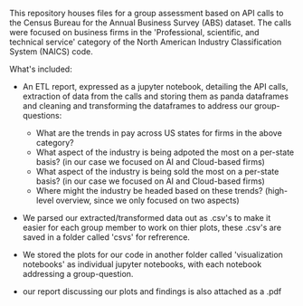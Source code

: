 This repository houses files for a group assessment based on API calls to the Census Bureau for the Annual Business Survey (ABS) dataset. The calls were focused
on business firms in the 'Professional, scientific, and technical service' category of the North American Industry Classification System (NAICS) code.

What's included:
- An ETL report, expressed as a jupyter notebook, detailing the API calls, extraction of data from the calls and storing them as panda dataframes and cleaning 
and transforming the dataframes to address our group-questions:
  - What are the trends in pay across US states for firms in the above category?
  - What aspect of the industry is being adpoted the most on a per-state basis? (in our case we focused on AI and Cloud-based firms)
  - What aspect of the industry is being sold the most on a per-state basis? (in our case we focused on AI and Cloud-based firms)
  - Where might the industry be headed based on these trends? (high-level overview, since we only focused on two aspects) 
  
- We parsed our extracted/transformed data out as .csv's to make it easier for each group member to work on thier plots, these .csv's are saved in a folder called
'csvs' for refrerence.

- We stored the plots for our code in another folder called 'visualization notebooks' as individual jupyter notebooks, with each notebook addressing a group-question.

- our report discussing our plots and findings is also attached as a .pdf
